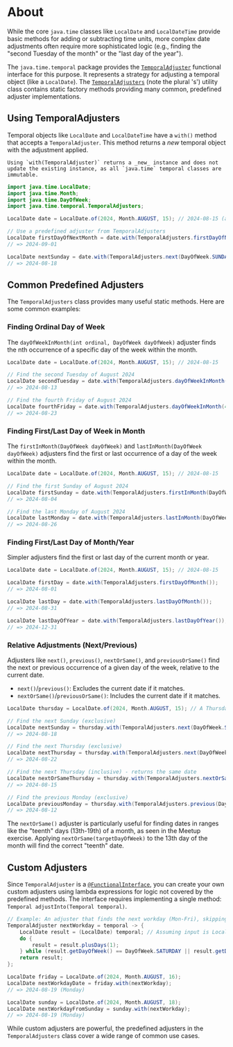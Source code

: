 # About

While the core `java.time` classes like `LocalDate` and `LocalDateTime` provide basic methods for adding or subtracting time units, more complex date adjustments often require more sophisticated logic (e.g., finding the "second Tuesday of the month" or the "last day of the year").

The `java.time.temporal` package provides the [`TemporalAdjuster`][temporaladjuster-docs] functional interface for this purpose. It represents a strategy for adjusting a temporal object (like a `LocalDate`). The [`TemporalAdjusters`][temporaladjusters-docs] (note the plural 's') utility class contains static factory methods providing many common, predefined adjuster implementations.

## Using TemporalAdjusters

Temporal objects like `LocalDate` and `LocalDateTime` have a `with()` method that accepts a `TemporalAdjuster`. This method returns a *new* temporal object with the adjustment applied.

```exercism/note
Using `with(TemporalAdjuster)` returns a _new_ instance and does not update the existing instance, as all `java.time` temporal classes are immutable.
```

```java
import java.time.LocalDate;
import java.time.Month;
import java.time.DayOfWeek;
import java.time.temporal.TemporalAdjusters;

LocalDate date = LocalDate.of(2024, Month.AUGUST, 15); // 2024-08-15 (a Thursday)

// Use a predefined adjuster from TemporalAdjusters
LocalDate firstDayOfNextMonth = date.with(TemporalAdjusters.firstDayOfNextMonth());
// => 2024-09-01

LocalDate nextSunday = date.with(TemporalAdjusters.next(DayOfWeek.SUNDAY));
// => 2024-08-18
```

## Common Predefined Adjusters

The `TemporalAdjusters` class provides many useful static methods. Here are some common examples:

### Finding Ordinal Day of Week

The `dayOfWeekInMonth(int ordinal, DayOfWeek dayOfWeek)` adjuster finds the nth occurrence of a specific day of the week within the month.

```java
LocalDate date = LocalDate.of(2024, Month.AUGUST, 15); // 2024-08-15

// Find the second Tuesday of August 2024
LocalDate secondTuesday = date.with(TemporalAdjusters.dayOfWeekInMonth(2, DayOfWeek.TUESDAY));
// => 2024-08-13

// Find the fourth Friday of August 2024
LocalDate fourthFriday = date.with(TemporalAdjusters.dayOfWeekInMonth(4, DayOfWeek.FRIDAY));
// => 2024-08-23
```

### Finding First/Last Day of Week in Month

The `firstInMonth(DayOfWeek dayOfWeek)` and `lastInMonth(DayOfWeek dayOfWeek)` adjusters find the first or last occurrence of a day of the week within the month.

```java
LocalDate date = LocalDate.of(2024, Month.AUGUST, 15); // 2024-08-15

// Find the first Sunday of August 2024
LocalDate firstSunday = date.with(TemporalAdjusters.firstInMonth(DayOfWeek.SUNDAY));
// => 2024-08-04

// Find the last Monday of August 2024
LocalDate lastMonday = date.with(TemporalAdjusters.lastInMonth(DayOfWeek.MONDAY));
// => 2024-08-26
```

### Finding First/Last Day of Month/Year

Simpler adjusters find the first or last day of the current month or year.

```java
LocalDate date = LocalDate.of(2024, Month.AUGUST, 15); // 2024-08-15

LocalDate firstDay = date.with(TemporalAdjusters.firstDayOfMonth());
// => 2024-08-01

LocalDate lastDay = date.with(TemporalAdjusters.lastDayOfMonth());
// => 2024-08-31

LocalDate lastDayOfYear = date.with(TemporalAdjusters.lastDayOfYear());
// => 2024-12-31
```

### Relative Adjustments (Next/Previous)

Adjusters like `next()`, `previous()`, `nextOrSame()`, and `previousOrSame()` find the next or previous occurrence of a given day of the week, relative to the current date.

- `next()`/`previous()`: Excludes the current date if it matches.
- `nextOrSame()`/`previousOrSame()`: Includes the current date if it matches.

```java
LocalDate thursday = LocalDate.of(2024, Month.AUGUST, 15); // A Thursday

// Find the next Sunday (exclusive)
LocalDate nextSunday = thursday.with(TemporalAdjusters.next(DayOfWeek.SUNDAY));
// => 2024-08-18

// Find the next Thursday (exclusive)
LocalDate nextThursday = thursday.with(TemporalAdjusters.next(DayOfWeek.THURSDAY));
// => 2024-08-22

// Find the next Thursday (inclusive) - returns the same date
LocalDate nextOrSameThursday = thursday.with(TemporalAdjusters.nextOrSame(DayOfWeek.THURSDAY));
// => 2024-08-15

// Find the previous Monday (exclusive)
LocalDate previousMonday = thursday.with(TemporalAdjusters.previous(DayOfWeek.MONDAY));
// => 2024-08-12
```

The `nextOrSame()` adjuster is particularly useful for finding dates in ranges like the "teenth" days (13th-19th) of a month, as seen in the Meetup exercise. Applying `nextOrSame(targetDayOfWeek)` to the 13th day of the month will find the correct "teenth" date.

## Custom Adjusters

Since `TemporalAdjuster` is a [`@FunctionalInterface`][functionalinterface-docs], you can create your own custom adjusters using lambda expressions for logic not covered by the predefined methods. The interface requires implementing a single method: `Temporal adjustInto(Temporal temporal)`.

```java
// Example: An adjuster that finds the next workday (Mon-Fri), skipping weekends.
TemporalAdjuster nextWorkday = temporal -> {
    LocalDate result = (LocalDate) temporal; // Assuming input is LocalDate
    do {
        result = result.plusDays(1);
    } while (result.getDayOfWeek() == DayOfWeek.SATURDAY || result.getDayOfWeek() == DayOfWeek.SUNDAY);
    return result;
};

LocalDate friday = LocalDate.of(2024, Month.AUGUST, 16);
LocalDate nextWorkdayDate = friday.with(nextWorkday);
// => 2024-08-19 (Monday)

LocalDate sunday = LocalDate.of(2024, Month.AUGUST, 18);
LocalDate nextWorkdayFromSunday = sunday.with(nextWorkday);
// => 2024-08-19 (Monday)
```

While custom adjusters are powerful, the predefined adjusters in the `TemporalAdjusters` class cover a wide range of common use cases.

[temporaladjuster-docs]: https://docs.oracle.com/javase/8/docs/api/java/time/temporal/TemporalAdjuster.html
[temporaladjusters-docs]: https://docs.oracle.com/javase/8/docs/api/java/time/temporal/TemporalAdjusters.html
[functionalinterface-docs]: https://docs.oracle.com/javase/8/docs/api/java/lang/FunctionalInterface.html
